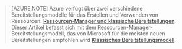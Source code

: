 > [AZURE.NOTE] Azure verfügt über zwei verschiedene Bereitstellungsmodelle für das Erstellen und Verwenden von Ressourcen: [Ressourcen-Manager und klassische Bereitstellungen](../articles/resource-manager-deployment-model.md). Dieser Artikel befasst sich mit dem Ressourcen-Manager-Bereitstellungsmodell, das von Microsoft für die meisten neuen Bereitstellungen empfohlen wird [Klassisches Bereitstellungsmodell](#classic).
<!----Line 1, delete extra content-->
